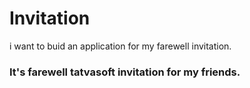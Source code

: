 # Invitation
i want to buid an application for my farewell invitation.
### It's farewell tatvasoft invitation for my friends.

